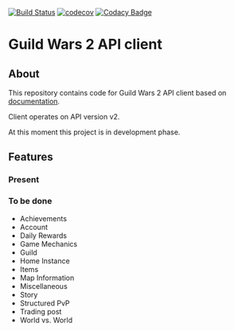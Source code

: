 [![Build Status](https://travis-ci.org/Kryszak/gwatlin.svg?branch=master)](https://travis-ci.org/Kryszak/gwatlin)
[![codecov](https://codecov.io/gh/Kryszak/gwatlin/branch/master/graph/badge.svg)](https://codecov.io/gh/Kryszak/gwatlin)
[![Codacy Badge](https://api.codacy.com/project/badge/Grade/cd1b40830b484dafb1150f3314eb6de2)](https://www.codacy.com/manual/Kryszak/gwatlin?utm_source=github.com&amp;utm_medium=referral&amp;utm_content=Kryszak/gwatlin&amp;utm_campaign=Badge_Grade)
# Guild Wars 2 API client

## About
This repository contains code for Guild Wars 2 API client based on [documentation](https://wiki.guildwars2.com/wiki/API:Main).

Client operates on API version v2.

At this moment this project is in development phase.

## Features
### Present

### To be done 
- Achievements
- Account
- Daily Rewards
- Game Mechanics
- Guild 
- Home Instance
- Items
- Map Information
- Miscellaneous
- Story
- Structured PvP
- Trading post
- World vs. World
